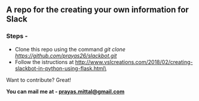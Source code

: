 ## A repo for the creating your own information for Slack
### Steps -
  - Clone this repo using the command *git clone https://github.com/prayas26/slackbot.git*
  - Follow the istructions at http://www.vslcreations.com/2018/02/creating-slackbot-in-python-using-flask.html\

Want to contribute? Great!

**You can mail me at - prayas.mittal@gmail.com**